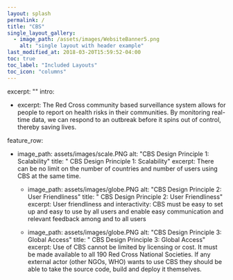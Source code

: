```yaml
---
layout: splash
permalink: /
title: "CBS"
single_layout_gallery:
  - image_path: /assets/images/WebsiteBanner5.png
    alt: "single layout with header example"
last_modified_at: 2018-03-20T15:59:52-04:00
toc: true
toc_label: "Included Layouts"
toc_icon: "columns"
---
```

    
excerpt: ""
intro: 
- excerpt: The Red Cross community based surveillance system allows for people to report on health risks in their communities. By monitoring real-time data, we can respond to an outbreak before it spins out of control, thereby saving lives.
    
feature_row:

- image_path: assets/images/scale.PNG
    alt: "CBS Design Principle 1: Scalability"
    title: " CBS Design Principle 1: Scalability"
    excerpt: There can be no limit on the number of countries and number of users using CBS at the same time.   
    
    - image_path: assets/images/globe.PNG
    alt: "CBS Design Principle 2: User Friendliness"
    title: " CBS Design Principle 2: User Friendliness"
    excerpt: User friendliness and interactivity: CBS must be easy to set up and easy to use by all users and enable easy communication and relevant feedback among and to all users  
    
    - image_path: assets/images/globe.PNG
    alt: "CBS Design Principle 3: Global Access"
    title: " CBS Design Principle 3: Global Access"
    excerpt: Use of CBS cannot be limited by licensing or cost. It must be made available to all 190 Red Cross National Societies. If any external actor (other NGOs, WHO) wants to use CBS they should be able to take the source code, build and deploy it themselves.   

